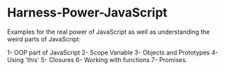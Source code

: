 # Harness-Power-JavaScript
Examples for the real power of JavaScript as well as understanding the weird parts of JavaScript: 

1- OOP part of JavaScript
2- Scope Variable
3- Objects and Prototypes
4- Using 'this'
5- Closures 
6- Working with functions
7- Promises.

